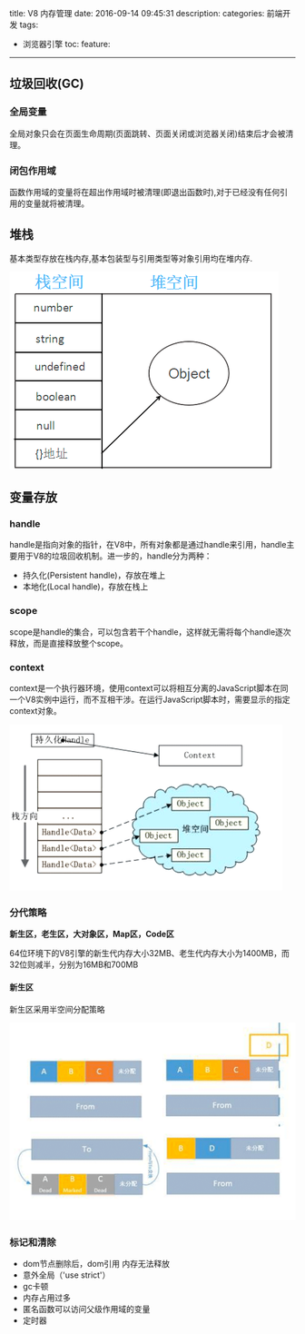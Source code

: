 title: V8 内存管理
date: 2016-09-14 09:45:31
description: 
categories: 前端开发
tags: 
  - 浏览器引擎
toc: 
feature: 
---

## 垃圾回收(GC)

### 全局变量
全局对象只会在页面生命周期(页面跳转、页面关闭或浏览器关闭)结束后才会被清理。

### 闭包作用域
函数作用域的变量将在超出作用域时被清理(即退出函数时),对于已经没有任何引用的变量就将被清理。

## 堆栈
基本类型存放在栈内存,基本包装型与引用类型等对象引用均在堆内存.

![image](https://raw.githubusercontent.com/unadlib/notes/master/upload/v8-memory-management0.gif)
## 变量存放
### handle
handle是指向对象的指针，在V8中，所有对象都是通过handle来引用，handle主要用于V8的垃圾回收机制。进一步的，handle分为两种：
* 持久化(Persistent handle)，存放在堆上
* 本地化(Local handle)，存放在栈上
### scope
scope是handle的集合，可以包含若干个handle，这样就无需将每个handle逐次释放，而是直接释放整个scope。
### context
context是一个执行器环境，使用context可以将相互分离的JavaScript脚本在同一个V8实例中运行，而不互相干涉。在运行JavaScript脚本时，需要显示的指定context对象。

![image](https://raw.githubusercontent.com/unadlib/notes/master/upload/v8-memory-management1.gif)
### 分代策略
**新生区，老生区，大对象区，Map区，Code区**

64位环境下的V8引擎的新生代内存大小32MB、老生代内存大小为1400MB，而32位则减半，分别为16MB和700MB

#### 新生区
新生区采用半空间分配策略

![image](https://raw.githubusercontent.com/unadlib/notes/master/upload/v8-memory-management2.gif)

### 标记和清除
* dom节点删除后，dom引用 内存无法释放
* 意外全局（'use strict'）
* gc卡顿
* 内存占用过多
* 匿名函数可以访问父级作用域的变量
* 定时器